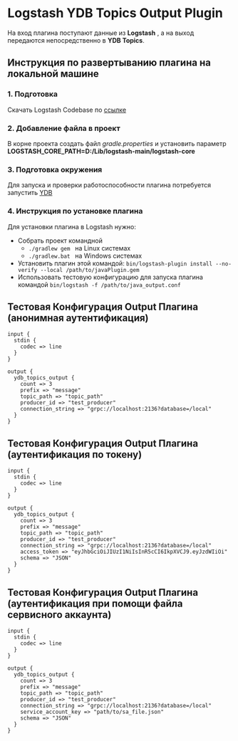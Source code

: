 # Logstash YDB Topics Output Plugin

На вход плагина поступают данные из **Logstash** , а на выход передаются непосредственно в **YDB Topics**.


## Инструкция по развертыванию плагина на локальной машине

### 1. Подготовка
Скачать Logstash Codebase по [ссылке](https://disk.yandex.ru/d/nnfPnenQhdP8yw)
### 2. Добавление файла в проект
В корне проекта создать файл *gradle.properties* и установить параметр **LOGSTASH_CORE_PATH=D:/Lib/logstash-main/logstash-core**
### 3. Подготовка окружения
Для запуска и проверки работоспособности плагина потребуется запустить [YDB](https://ydb.tech/ru/docs/getting_started/self_hosted/ydb_docker)
### 4. Инструкция по установке плагина
Для установки плагина в Logstash нужно:
- Собрать проект командной
    - ```./gradlew gem ``` на Linux системах
    - ```./gradlew.bat ``` на Windows системах
- Установить плагин этой командой: ```bin/logstash-plugin install --no-verify --local /path/to/javaPlugin.gem```
- Использовать тестовую конфигурацию для запуска плагина командой ```bin/logstash -f /path/to/java_output.conf```
## Тестовая Конфигурация Output Плагина (анонимная аутентификация)

```
input {
  stdin {
    codec => line
  }
}

output {
  ydb_topics_output {
    count => 3  
    prefix => "message" 
    topic_path => "topic_path"  
    producer_id => "test_producer"
    connection_string => "grpc://localhost:2136?database=/local"
  }
}
```
## Тестовая Конфигурация Output Плагина (аутентификация по токену)

```
input {
  stdin {
    codec => line
  }
}

output {
  ydb_topics_output {
    count => 3  
    prefix => "message" 
    topic_path => "topic_path"  
    producer_id => "test_producer"
    connection_string => "grpc://localhost:2136?database=/local"
    access_token => "eyJhbGciOiJIUzI1NiIsInR5cCI6IkpXVCJ9.eyJzdWIiOi"
    schema => "JSON"
  }
}
```

## Тестовая Конфигурация Output Плагина (аутентификация при помощи файла сервисного аккаунта)

```
input {
  stdin {
    codec => line
  }
}

output {
  ydb_topics_output {
    count => 3  
    prefix => "message" 
    topic_path => "topic_path"  
    producer_id => "test_producer"
    connection_string => "grpc://localhost:2136?database=/local"
    service_account_key => "path/to/sa_file.json"
    schema => "JSON"
  }
}
```
